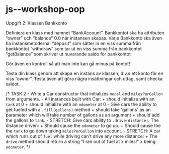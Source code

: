 # js--workshop-oop

Uppgift 2: Klassen Bankkonto

Definiera en klass med namnet “BankAccount”. Bankkontot ska ha attributen “owner” och “balance” 0.0 när instansen skapas. 
Varje Bankkonto ska även ha instansmetoderna:
 “deposit” som sätter in en viss summa från bankkontot 
 “withdraw” som tar ut en viss summa från bankkontot 
“getBalance” som skriver ut nuvarande saldo för bankkontot

Gör även en kontroll så att man inte kan gå minus på kontot!

Testa din klass genom att skapa en instans av klassen, d.v.s ett konto för en viss “owner”. Testa även att göra några insättningar och uttag, samt checka saldot.


/*
  TASK 2
    - Write a Car constructor that initializes `model` and `milesPerGallon` from arguments.
    - All instances built with Car:
        + should initialize with an `tank` at 0
        + should initialize with an `odometer` at 0
    - Give cars the ability to get fueled with a `.fill(gallons)` method
      + should take 'gallons' as an parameter which will take number of gallons as an argument
      + should add the gallons to `tank`.
    - STRETCH: Give cars ability to `.drive(distance)`. The distance driven:
        + Should cause the `odometer` to go up.
        + Should cause the the `tank` to go down taking `milesPerGallon` into account.
    - STRETCH: A car which runs out of `fuel` while driving can't drive any more distance:
        + The `drive` method should return a string "I ran out of fuel at x miles!" x being `odometer`.
*/
